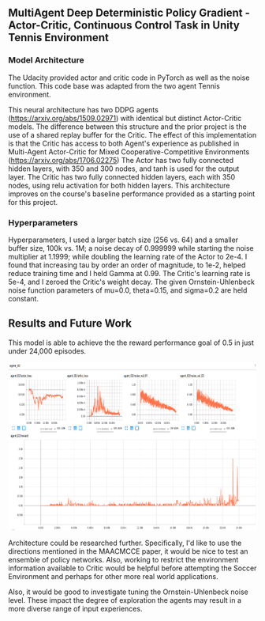 ## MultiAgent Deep Deterministic Policy Gradient - Actor-Critic, Continuous Control Task in Unity Tennis Environment



### Model Architecture


The Udacity provided actor and critic code in PyTorch as well as the noise function.  This code base was adapted from the two agent Tennis environment. 

This neural architecture has two DDPG agents (https://arxiv.org/abs/1509.02971) with identical but distinct Actor-Critic models.  The difference between this structure and the prior project is the use of a shared replay buffer for the Critic.  The effect of this implementation is that the Critic has access to both Agent's experience as published in 
Multi-Agent Actor-Critic for Mixed Cooperative-Competitive Environments (https://arxiv.org/abs/1706.02275)  The Actor has two fully connected hidden layers, with 350 and 300 nodes, and tanh is used for the output layer. The Critic has two fully connected hidden layers, each with 350 nodes, using relu activation for both hidden layers. This architecture improves on the course's baseline performance provided as a starting point for this project.


### Hyperparameters
Hyperparameters, I used a larger batch size (256 vs. 64) and a smaller buffer size, 100k vs. 1M; a noise decay of 0.999999 while starting the noise multiplier at 1.1999; while doubling the learning rate of the Actor to  2e-4.  I found that increasing tau by order an order of magnitude, to 1e-2, helped reduce training time and I held Gamma at 0.99.  The Critic's learning rate is 5e-4, and I zeroed the Critic's weight decay.  The given Ornstein-Uhlenbeck noise function parameters of mu=0.0, theta=0.15, and sigma=0.2 are held constant.

## Results and Future Work

This model is able to achieve the the reward performance goal of 0.5 in just under 24,000 episodes.

<img src="score_episode_num.png" width="510" height="340" />

Architecture could be researched further.  Specifically, I'd like to use the directions mentioned in the MAACMCCE paper, it would be nice to test an ensemble of policy networks.  Also, working to restrict the environment information available to Critic would be helpful before attempting the Soccer Environment and perhaps for other more real world applications.  

Also, it would be good to investigate tuning the Ornstein-Uhlenbeck noise level.  These impact the degree of exploration the agents may result in a more diverse range of input experiences.  
